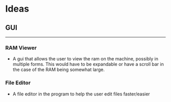 # Ideas

## GUI
---

### RAM Viewer

- A gui that allows the user to view the ram on the machine, possibly in multiple forms.
This would have to be expandable or have a scroll bar in the case of the RAM being somewhat large.

### File Editor

- A file editor in the program to help the user edit files faster/easier
